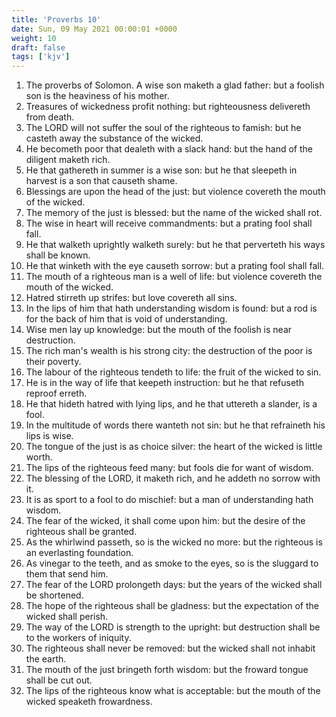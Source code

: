 ```yaml
---
title: 'Proverbs 10'
date: Sun, 09 May 2021 00:00:01 +0000
weight: 10
draft: false
tags: ['kjv'] 
---
```


1. The proverbs of Solomon. A wise son maketh a glad father: but a foolish son is the heaviness of his mother.
2. Treasures of wickedness profit nothing: but righteousness delivereth from death.
3. The LORD will not suffer the soul of the righteous to famish: but he casteth away the substance of the wicked.
4. He becometh poor that dealeth with a slack hand: but the hand of the diligent maketh rich.
5. He that gathereth in summer is a wise son: but he that sleepeth in harvest is a son that causeth shame.
6. Blessings are upon the head of the just: but violence covereth the mouth of the wicked.
7. The memory of the just is blessed: but the name of the wicked shall rot.
8. The wise in heart will receive commandments: but a prating fool shall fall.
9. He that walketh uprightly walketh surely: but he that perverteth his ways shall be known.
10. He that winketh with the eye causeth sorrow: but a prating fool shall fall.
11. The mouth of a righteous man is a well of life: but violence covereth the mouth of the wicked.
12. Hatred stirreth up strifes: but love covereth all sins.
13. In the lips of him that hath understanding wisdom is found: but a rod is for the back of him that is void of understanding.
14. Wise men lay up knowledge: but the mouth of the foolish is near destruction.
15. The rich man's wealth is his strong city: the destruction of the poor is their poverty.
16. The labour of the righteous tendeth to life: the fruit of the wicked to sin.
17. He is in the way of life that keepeth instruction: but he that refuseth reproof erreth.
18. He that hideth hatred with lying lips, and he that uttereth a slander, is a fool.
19. In the multitude of words there wanteth not sin: but he that refraineth his lips is wise.
20. The tongue of the just is as choice silver: the heart of the wicked is little worth.
21. The lips of the righteous feed many: but fools die for want of wisdom.
22. The blessing of the LORD, it maketh rich, and he addeth no sorrow with it.
23. It is as sport to a fool to do mischief: but a man of understanding hath wisdom.
24. The fear of the wicked, it shall come upon him: but the desire of the righteous shall be granted.
25. As the whirlwind passeth, so is the wicked no more: but the righteous is an everlasting foundation.
26. As vinegar to the teeth, and as smoke to the eyes, so is the sluggard to them that send him.
27. The fear of the LORD prolongeth days: but the years of the wicked shall be shortened.
28. The hope of the righteous shall be gladness: but the expectation of the wicked shall perish.
29. The way of the LORD is strength to the upright: but destruction shall be to the workers of iniquity.
30. The righteous shall never be removed: but the wicked shall not inhabit the earth.
31. The mouth of the just bringeth forth wisdom: but the froward tongue shall be cut out.
32. The lips of the righteous know what is acceptable: but the mouth of the wicked speaketh frowardness.
